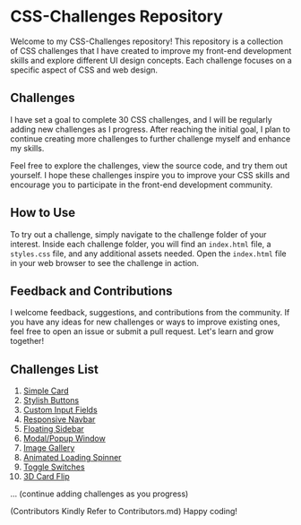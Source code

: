 # CSS-Challenges Repository

Welcome to my CSS-Challenges repository! This repository is a collection of CSS challenges that I have created to improve my front-end development skills and explore different UI design concepts. Each challenge focuses on a specific aspect of CSS and web design.

## Challenges

I have set a goal to complete 30 CSS challenges, and I will be regularly adding new challenges as I progress. After reaching the initial goal, I plan to continue creating more challenges to further challenge myself and enhance my skills.

Feel free to explore the challenges, view the source code, and try them out yourself. I hope these challenges inspire you to improve your CSS skills and encourage you to participate in the front-end development community.

## How to Use

To try out a challenge, simply navigate to the challenge folder of your interest. Inside each challenge folder, you will find an `index.html` file, a `styles.css` file, and any additional assets needed. Open the `index.html` file in your web browser to see the challenge in action.

## Feedback and Contributions

I welcome feedback, suggestions, and contributions from the community. If you have any ideas for new challenges or ways to improve existing ones, feel free to open an issue or submit a pull request. Let's learn and grow together!

## Challenges List

1. [Simple Card](challenge-1)
2. [Stylish Buttons](challenge-2)
3. [Custom Input Fields](challenge-3)
4. [Responsive Navbar](challenge-4)
5. [Floating Sidebar](challenge-5)
6. [Modal/Popup Window](challenge-6)
7. [Image Gallery](challenge-7)
8. [Animated Loading Spinner](challenge-8)
9. [Toggle Switches](challenge-9)
10. [3D Card Flip](challenge-10)

... (continue adding challenges as you progress)

(Contributors Kindly Refer to Contributors.md)
Happy coding!
